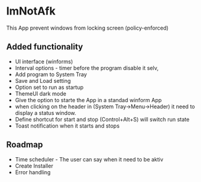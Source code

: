 # ImNotAfk
This App prevent windows from locking screen (policy-enforced)

## Added functionality
* UI interface (winforms)
* Interval options - timer before the program disable it selv, 
* Add program to System Tray
* Save and Load setting
* Option set to run as startup
* ThemeUI dark mode
* Give the option to starte the App in a standad winform App
* when clicking on the header in (System Tray->Menu->Header) it need to display a status window.
* Define shortcut for start and stop (Control+Alt+S) will switch run state
* Toast notification when it starts and stops

## Roadmap

* Time scheduler - The user can say when it need to be aktiv
* Create Installer
* Error handling 
